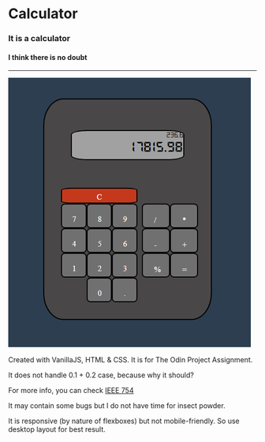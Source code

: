# Calculator
### It is a calculator
#### I think there is no doubt
---

![screenshot](screenshot.PNG "Calculator")

Created with VanillaJS, HTML & CSS. It is for The Odin Project Assignment. 

It does not handle 0.1 + 0.2 case, because why it should?

For more info, you can check [IEEE 754](https://ieeexplore.ieee.org/document/8766229)

It may contain some bugs but I do not have time for insect powder.

It is responsive (by nature of flexboxes) but not mobile-friendly. So use desktop layout for best result. 


